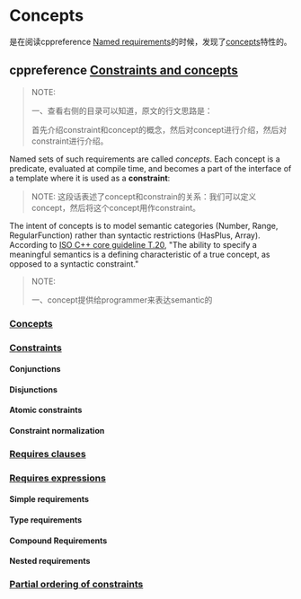 # Concepts

是在阅读cppreference [Named requirements](https://en.cppreference.com/w/cpp/named_req)的时候，发现了[concepts](https://en.cppreference.com/w/cpp/language/constraints)特性的。



## cppreference [Constraints and concepts](https://en.cppreference.com/w/cpp/language/constraints) 

> NOTE: 
>
> 一、查看右侧的目录可以知道，原文的行文思路是：
>
> 首先介绍constraint和concept的概念，然后对concept进行介绍，然后对constraint进行介绍。

Named sets of such requirements are called *concepts*. Each concept is a predicate, evaluated at compile time, and becomes a part of the interface of a template where it is used as a **constraint**:

> NOTE: 这段话表述了concept和constrain的关系：我们可以定义concept，然后将这个concept用作constraint。



The intent of concepts is to model semantic categories (Number, Range, RegularFunction) rather than syntactic restrictions (HasPlus, Array). According to [ISO C++ core guideline T.20](https://github.com/isocpp/CppCoreGuidelines/blob/master/CppCoreGuidelines.md#t20-avoid-concepts-without-meaningful-semantics), "The ability to specify a meaningful semantics is a defining characteristic of a true concept, as opposed to a syntactic constraint."

> NOTE: 
>
> 一、concept提供给programmer来表达semantic的



### [Concepts](https://en.cppreference.com/w/cpp/language/constraints#Concepts)



### [Constraints](https://en.cppreference.com/w/cpp/language/constraints#Constraints)

#### Conjunctions



#### Disjunctions



#### Atomic constraints



#### Constraint normalization



### [Requires clauses](https://en.cppreference.com/w/cpp/language/constraints#Requires_clauses)

### [Requires expressions](https://en.cppreference.com/w/cpp/language/constraints#Requires_expressions)



#### Simple requirements



#### Type requirements



#### Compound Requirements



#### Nested requirements



### [Partial ordering of constraints](https://en.cppreference.com/w/cpp/language/constraints#Partial_ordering_of_constraints)

